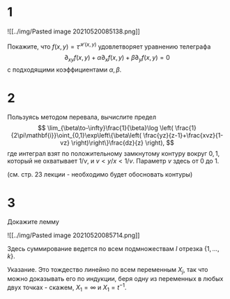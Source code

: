 # 1 

![[../img/Pasted image 20210520085138.png]]

Покажите, что $f(x,y)=\tau^{\mathcal{H}(x,y)}$ удовлетворяет уравнению телеграфа
$$
\partial_{xy}f(x,y)+\alpha\partial_x f(x,y)+\beta\partial_y f(x,y)=0
$$
с подходящими коэффициентами $\alpha,\beta$. 

# 2

Пользуясь методом перевала, вычислите предел
$$
\lim_{\beta\to-\infty}\frac{1}{\beta}\log
\left( \frac{1}{2\pi\mathbf{i}}\oint_{0,1}\exp\left\{\beta\left( \frac{yz}{z-1}+\frac{xvz}{1-vz} \right)\right\}\frac{dz}{z} \right),
$$
где интеграл взят по положительному замкнутому контуру вокруг $0,1$, который не охватывает $1/v$, и $v<y/x<1/v$. Параметр $v$ здесь от $0$ до $1$.

(см. стр. 23 лекции - необходимо будет обосновать контуры)

# 3

Докажите лемму

![[../img/Pasted image 20210520085714.png]]

Здесь суммирование ведется по всем подмножествам $I$ отрезка $\{1,\ldots,k\}$. 

Указание. Это тождество линейно по всем переменным $X_j$, так что можно доказывать его по индукции, беря одну из переменных в любых двух точках - скажем, $X_1=\infty$ и $X_1=t^{-1}$.